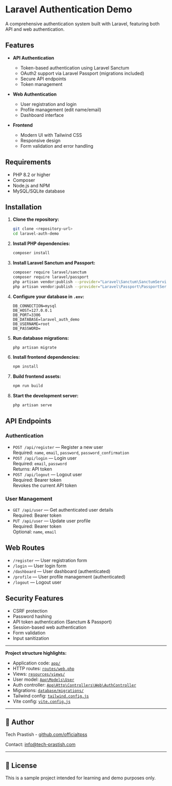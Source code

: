 # Laravel Authentication Demo

A comprehensive authentication system built with Laravel, featuring both API and web authentication.

## Features

- **API Authentication**
  - Token-based authentication using Laravel Sanctum
  - OAuth2 support via Laravel Passport (migrations included)
  - Secure API endpoints
  - Token management

- **Web Authentication**
  - User registration and login
  - Profile management (edit name/email)
  - Dashboard interface

- **Frontend**
  - Modern UI with Tailwind CSS
  - Responsive design
  - Form validation and error handling

## Requirements

- PHP 8.2 or higher
- Composer
- Node.js and NPM
- MySQL/SQLite database

## Installation

1. **Clone the repository:**
    ```bash
    git clone <repository-url>
    cd laravel-auth-demo
    ```

2. **Install PHP dependencies:**
    ```bash
    composer install
    ```

3. **Install Laravel Sanctum and Passport:**
    ```bash
    composer require laravel/sanctum
    composer require laravel/passport
    php artisan vendor:publish --provider="Laravel\Sanctum\SanctumServiceProvider"
    php artisan vendor:publish --provider="Laravel\Passport\PassportServiceProvider"
    ```

4. **Configure your database in `.env`:**
    ```env
    DB_CONNECTION=mysql
    DB_HOST=127.0.0.1
    DB_PORT=3306
    DB_DATABASE=laravel_auth_demo
    DB_USERNAME=root
    DB_PASSWORD=
    ```

5. **Run database migrations:**
    ```bash
    php artisan migrate
    ```

6. **Install frontend dependencies:**
    ```bash
    npm install
    ```

7. **Build frontend assets:**
    ```bash
    npm run build
    ```

8. **Start the development server:**
    ```bash
    php artisan serve
    ```

## API Endpoints

### Authentication

- `POST /api/register` — Register a new user  
  Required: `name`, `email`, `password`, `password_confirmation`
- `POST /api/login` — Login user  
  Required: `email`, `password`  
  Returns: API token
- `POST /api/logout` — Logout user  
  Required: Bearer token  
  Revokes the current API token

### User Management

- `GET /api/user` — Get authenticated user details  
  Required: Bearer token
- `PUT /api/user` — Update user profile  
  Required: Bearer token  
  Optional: `name`, `email`

## Web Routes

- `/register` — User registration form
- `/login` — User login form
- `/dashboard` — User dashboard (authenticated)
- `/profile` — User profile management (authenticated)
- `/logout` — Logout user

## Security Features

- CSRF protection
- Password hashing
- API token authentication (Sanctum & Passport)
- Session-based web authentication
- Form validation
- Input sanitization

---

**Project structure highlights:**

- Application code: [`app/`](app/)
- HTTP routes: [`routes/web.php`](routes/web.php)
- Views: [`resources/views/`](resources/views/)
- User model: [`App\Models\User`](app/Models/User.php)
- Auth controller: [`App\Http\Controllers\Web\AuthController`](app/Http/Controllers/Web/AuthController.php)
- Migrations: [`database/migrations/`](database/migrations/)
- Tailwind config: [`tailwind.config.js`](tailwind.config.js)
- Vite config: [`vite.config.js`](vite.config.js)

---

## 👤 Author

Tech Prastish - [github.com/officialtpss](https://github.com/officialtpss)  

Contact: info@tech-prastish.com

---

## 📄 License

This is a sample project intended for learning and demo purposes only.
